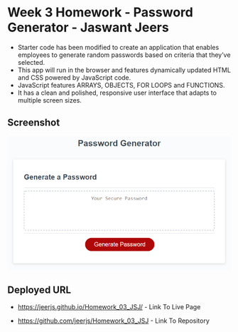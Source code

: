 # Week 3 Homework - Password Generator - Jaswant Jeers

- Starter code has been modified to create an application that enables employees to generate random passwords based on criteria that they’ve selected.
- This app will run in the browser and features dynamically updated HTML and CSS powered by JavaScript code.
- JavaScript features ARRAYS, OBJECTS, FOR LOOPS and FUNCTIONS.
- It has a clean and polished, responsive user interface that adapts to multiple screen sizes.

## Screenshot

![Screenshot](./02-Homework/Assets/03-javascript-homework-demo.png)

## Deployed URL

- https://jeerjs.github.io/Homework_03_JSJ/ - Link To Live Page

- https://github.com/jeerjs/Homework_03_JSJ - Link To Repository
